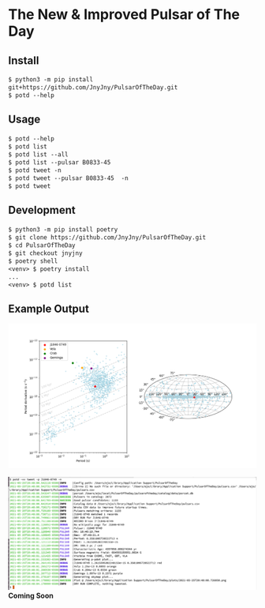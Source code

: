 # The New & Improved Pulsar of The Day

## Install

``` console
$ python3 -m pip install git+https://github.com/JnyJny/PulsarOfTheDay.git
$ potd --help
```

## Usage

``` console
$ potd --help
$ potd list
$ potd list --all
$ potd list --pulsar B0833-45 
$ potd tweet -n 
$ potd tweet --pulsar B0833-45  -n
$ potd tweet 
```

## Development

```console
$ python3 -m pip install poetry
$ git clone https://github.com/JnyJny/PulsarOfTheDay.git
$ cd PulsarOfTheDay
$ git checkout jnyjny
$ poetry shell
<venv> $ poetry install
...
<venv> $ potd list
```

## Example Output

![J1846-0749](https://github.com/JnyJny/PulsarOfTheDay/blob/66534e05ba3bc54613f76451bf534646a0788f5a/example/2021-05-25T20:37:23.543529.png)

![CLI Screenshot](https://github.com/JnyJny/PulsarOfTheDay/blob/5343e883693d728d8b97b1cb2fdc63cee7dd6330/example/screenshot.png)
__Coming Soon__

[example_png]: https://github.com/JnyJny/PulsarOfTheDay/blob/c1e596bfeceafa78a5ce57a510c82f942abcd474/example/2021-05-25T20:37:23.543529.png
